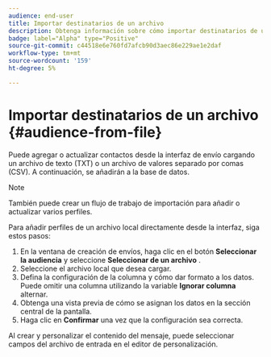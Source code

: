 ```yaml
---
audience: end-user
title: Importar destinatarios de un archivo
description: Obtenga información sobre cómo importar destinatarios de un archivo externo
badge: label="Alpha" type="Positive"
source-git-commit: c44518e6e760fd7afcb90d3aec86e229ae1e2daf
workflow-type: tm+mt
source-wordcount: '159'
ht-degree: 5%

---
```


# Importar destinatarios de un archivo {#audience-from-file}

Puede agregar o actualizar contactos desde la interfaz de envío cargando un archivo de texto (TXT) o un archivo de valores separado por comas (CSV). A continuación, se añadirán a la base de datos.

>[!NOTE]
>
>También puede crear un flujo de trabajo de importación para añadir o actualizar varios perfiles.


Para añadir perfiles de un archivo local directamente desde la interfaz, siga estos pasos:

1. En la ventana de creación de envíos, haga clic en el botón **Seleccionar la audiencia** y seleccione **Seleccionar de un archivo** .
1. Seleccione el archivo local que desea cargar.
1. Defina la configuración de la columna y cómo dar formato a los datos. Puede omitir una columna utilizando la variable **Ignorar columna** alternar.
1. Obtenga una vista previa de cómo se asignan los datos en la sección central de la pantalla.
1. Haga clic en **Confirmar** una vez que la configuración sea correcta.

Al crear y personalizar el contenido del mensaje, puede seleccionar campos del archivo de entrada en el editor de personalización.